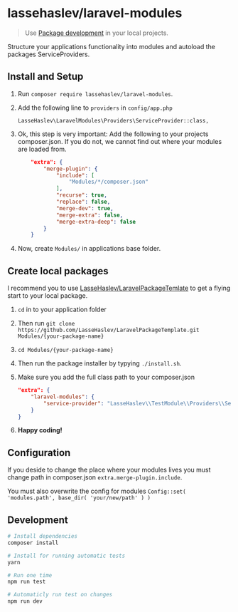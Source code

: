 # lassehaslev/laravel-modules
> Use [Package development]( https://laravel.com/docs/5.3/packages ) in your local projects.

Structure your applications functionality into modules and autoload the packages ServiceProviders.

## Install and Setup
1. Run ```composer require lassehaslev/laravel-modules```.
2. Add the following line to ```providers``` in ```config/app.php``` 
    ```
    LasseHaslev\LaravelModules\Providers\ServiceProvider::class,
    ```
3. Ok, this step is very important: Add the following to your projects composer.json.
    If you do not, we cannot find out where your modules are loaded from. 

    ```json
        "extra": {
            "merge-plugin": {
                "include": [
                    "Modules/*/composer.json"
                ],
                "recurse": true,
                "replace": false,
                "merge-dev": true,
                "merge-extra": false,
                "merge-extra-deep": false
            }
        }
    ```
4. Now, create ```Modules/``` in applications base folder.

## Create local packages
I recommend you to use [LasseHaslev/LaravelPackageTemlate](https://github.com/LasseHaslev/LaravelPackageTemplate) to get a flying start to your local package.

1. ```cd``` in to your application folder
2. Then run 
    ```git clone https://github.com/LasseHaslev/LaravelPackageTemplate.git Modules/{your-package-name}```
3. ```cd Modules/{your-package-name}```

4. Then run the package installer by typying ```./install.sh```. 
5. Make sure you add the full class path to your composer.json

    ```json
    "extra": {
        "laravel-modules": {
            "service-provider": "LasseHaslev\\TestModule\\Providers\\ServiceProvider"
        }
    }
    ```
6. **Happy coding!**

## Configuration
If you deside to change the place where your modules lives you must change path in composer.json ```extra.merge-plugin.include```.

You must also overwrite the config for modules 
```Config::set( 'modules.path', base_dir( 'your/new/path' ) )```

## Development
``` bash
# Install dependencies
composer install

# Install for running automatic tests
yarn

# Run one time
npm run test

# Automaticly run test on changes
npm run dev
```
